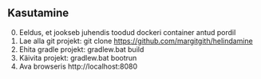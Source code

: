 ## Kasutamine
0)  Eeldus, et jookseb juhendis toodud dockeri container antud pordil
1) Lae alla git projekt:
    git clone https://github.com/margitgith/helindamine
2) Ehita gradle projekt:
    gradlew.bat build
3) Käivita projekt:
    gradlew.bat bootrun
4) Ava browseris http://localhost:8080
    